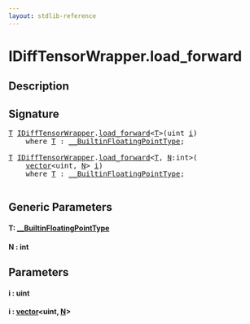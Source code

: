 ```yaml
---
layout: stdlib-reference
---
```


# IDiffTensorWrapper\.load\_forward

## Description





## Signature 

<pre>
<a href="load_forward.html#typeparam-T" class="code_type">T</a> <a href="index.html" class="code_type">IDiffTensorWrapper</a>.<a href="load_forward.html">load_forward</a>&lt;<a href="load_forward.html#typeparam-T" class="code_type">T</a>&gt;(<span class="code_keyword">uint</span> <a href="load_forward.html#decl-i" class="code_param">i</a>)
    <span class='code_keyword'>where</span> <a href="load_forward.html#typeparam-T" class="code_type">T</a> : <a href="../0_builtinfloatingpointtype-029hm/index.html" class="code_type">__BuiltinFloatingPointType</a>;

<a href="load_forward.html#typeparam-T" class="code_type">T</a> <a href="index.html" class="code_type">IDiffTensorWrapper</a>.<a href="load_forward.html">load_forward</a>&lt;<a href="load_forward.html#typeparam-T" class="code_type">T</a>, <a href="load_forward.html#decl-N" class="code_var">N</a>:<span class="code_keyword">int</span>&gt;(
    <a href="../../types/vector/index.html" class="code_type">vector</a>&lt;<span class="code_keyword">uint</span>, <a href="load_forward.html#decl-N" class="code_var">N</a>&gt; <a href="load_forward.html#decl-i" class="code_param">i</a>)
    <span class='code_keyword'>where</span> <a href="load_forward.html#typeparam-T" class="code_type">T</a> : <a href="../0_builtinfloatingpointtype-029hm/index.html" class="code_type">__BuiltinFloatingPointType</a>;

</pre>

## Generic Parameters

####  <a id="typeparam-T"></a>T: [\_\_BuiltinFloatingPointType](../0_builtinfloatingpointtype-029hm/index.html)
####  <a id="decl-N"></a>N  : int

## Parameters

####  <a id="decl-i"></a>i  : uint
####  <a id="decl-i"></a>i  : [vector](../../types/vector/index.html)\<uint, [N](../../types/vector/index.html#decl-N)\>

